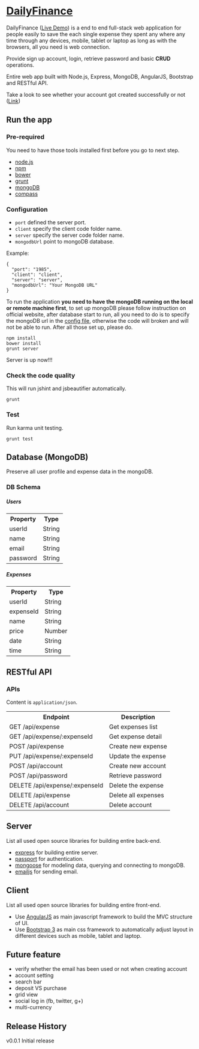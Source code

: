 # [DailyFinance](http://leoj.net)

DailyFinance ([Live Demo](http://54.201.105.208:1985)) is a end to end full-stack web application for people easily to save the each single expense they spent any where any time through any devices, mobile, tablet or laptop as long as with the browsers, all you need is web connection. 

Provide sign up account, login, retrieve password and basic **CRUD** operations.

Entire web app built with Node.js, Express, MongoDB, AngularJS, Bootstrap and RESTful API.

Take a look to see whether your account got created successfully or not ([Link](http://54.201.105.208:1992))

## Run the app

### Pre-required

You need to have those tools installed first before you go to next step.

* [node.js](http://nodejs.org)
* [npm](http://npmjs.org)
* [bower](http://bower.io)
* [grunt](http://gruntjs.com)
* [mongoDB](http://www.mongodb.org)
* [compass](http://compass-style.org)

### Configuration

* `port` defined the server port.
* `client` specify the client code folder name.
* `server` specify the server code folder name.
* `mongodbUrl` point to mongoDB database.

Example:


```
{
  "port": "1985",
  "client": "client",
  "server": "server",
  "mongodbUrl": "Your MongoDB URL"
}
```

To run the application **you need to have the mongoDB running on the local or remote machine first**, to set up mongoDB please follow instruction on official website, after database start to run, all you need to do is to specify the mongoDB url in the [config file](https://github.com/LeoAJ/DailyFinance/blob/master/config/config.json#L5), otherwise the code will broken and will not be able to run. After all those set up, please do.

```
npm install
bower install
grunt server
```
Server is up now!!!


### Check the code quality

This will run jshint and jsbeautifier automatically.

```
grunt
```

### Test

Run karma unit testing.

```
grunt test
```

## Database (MongoDB)

Preserve all user profile and expense data in the mongoDB.

### DB Schema

##### Users

<table>
	<tr>
    	<th>Property</th>
    	<th>Type</th>
  	</tr>
  	<tr>
      <td>userId</td>
      <td>String</td>
  	</tr>
  	<tr>
      <td>name</td>
      <td>String</td>
  	</tr>
  	<tr>
      <td>email</td>
      <td>String</td>
  	</tr>
  	<tr>
      <td>password</td>
      <td>String</td>
  	</tr>
</table>

##### Expenses

<table>
	<tr>
    	<th>Property</th>
    	<th>Type</th>
  	</tr>
  	<tr>
      <td>userId</td>
      <td>String</td>
  	</tr>
  	<tr>
      <td>expenseId</td>
      <td>String</td>
  	</tr>
  	<tr>
      <td>name</td>
      <td>String</td>
  	</tr>
  	<tr>
      <td>price</td>
      <td>Number</td>
  	</tr>
	<tr>
      <td>date</td>
      <td>String</td>
  	</tr>
  	<tr>
      <td>time</td>
      <td>String</td>
  	</tr>
</table>


## RESTful API

### APIs

Content is `application/json`.

<table>
  <tr>
    <th>Endpoint</th>
    <th>Description</th>
  </tr>
  <tr>
      <td>GET /api/expense</td>
      <td>Get expenses list</td>
  </tr>
  <tr>
      <td>GET /api/expense/:expenseId</td>
      <td>Get expense detail</td>
  </tr>
  <tr>
      <td>POST /api/expense</td>
      <td>Create new expense</td>
  </tr>
  <tr>
      <td>PUT /api/expense/:expenseId</td>
      <td>Update the expense</td>
  </tr>
  <tr>
      <td>POST /api/account</td>
      <td>Create new account</td>
  </tr>
  <tr>
      <td>POST /api/password</td>
      <td>Retrieve password</td>
  </tr>
  <tr>
      <td>DELETE /api/expense/:expenseId</td>
      <td>Delete the expense</td>
  </tr>
  <tr>
      <td>DELETE /api/expense</td>
      <td>Delete all expenses</td>
  </tr>
  <tr>
      <td>DELETE /api/account</td>
      <td>Delete account</td>
  </tr>
</table>

## Server

List all used open source libraries for building entire back-end.

* [express](http://expressjs.com) for building entire server.
* [passport](http://passportjs.org) for authentication.
* [mongoose](http://mongoosejs.com) for modeling data, querying and connecting to mongoDB.
* [emailjs](https://github.com/eleith/emailjs) for sending email.

## Client

List all used open source libraries for building entire front-end.

* Use [AngularJS](http://angularjs.org) as main javascript framework to build the MVC structure of UI.
* Use [Bootstrap 3](http://getbootstrap.com) as main css framework to automatically adjust layout in different devices such as mobile, tablet and laptop.

## Future feature

* verify whether the email has been used or not when creating account
* account setting
* search bar
* deposit VS purchase
* grid view
* social log in (fb, twitter, g+)
* multi-currency

## Release History

v0.0.1 Initial release